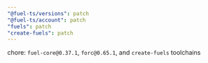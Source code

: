 ```yaml
---
"@fuel-ts/versions": patch
"@fuel-ts/account": patch
"fuels": patch
"create-fuels": patch
---
```


chore: `fuel-core@0.37.1`, `forc@0.65.1`, and `create-fuels` toolchains
